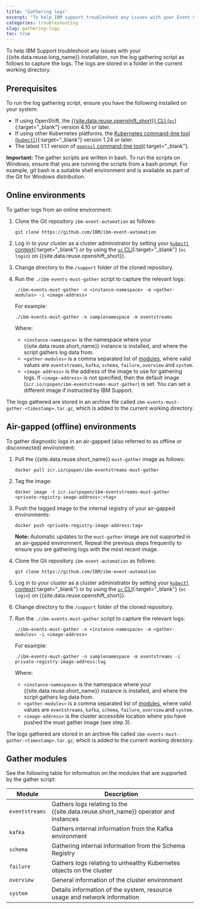 ```yaml
---
title: "Gathering logs"
excerpt: "To help IBM support troubleshoot any issues with your Event Streams installation, run the log gathering script."
categories: troubleshooting
slug: gathering-logs
toc: true
---
```


To help IBM Support troubleshoot any issues with your {{site.data.reuse.long_name}} installation, run the log gathering script as follows to capture the logs. The logs are stored in a folder in the current working directory.

## Prerequisites

To run the log gathering script, ensure you have the following installed on your system:

- If using OpenShift, the [{{site.data.reuse.openshift_short}} CLI (`oc`)](https://docs.openshift.com/container-platform/4.12/cli_reference/openshift_cli/getting-started-cli.html){:target="_blank"} version 4.10 or later.
- If using other Kubernetes platforms, the [Kubernetes command-line tool (`kubectl`)](https://kubernetes.io/docs/tasks/tools/){:target="_blank"} version 1.24 or later.
- The latest 1.1.1 version of [`openssl` command-line tool](https://www.openssl.org/source/){:target="_blank"}.

**Important:** The gather scripts are written in bash. To run the scripts on Windows, ensure that you are running the scripts from a bash prompt. For example, git bash is a suitable shell environment and is available as part of the Git for Windows distribution.

## Online environments

To gather logs from an online environment:

1. Clone the Git repository `ibm-event-automation` as follows:

   `git clone https://github.com/IBM/ibm-event-automation`

2. Log in to your cluster as a cluster administrator by setting your [`kubectl` context](https://kubernetes.io/docs/tasks/access-application-cluster/configure-access-multiple-clusters/){:target="_blank"} or by using the [`oc` CLI](https://docs.openshift.com/container-platform/4.12/cli_reference/openshift_cli/getting-started-cli.html#cli-logging-in_cli-developer-commands){:target="_blank"} (`oc login`) on {{site.data.reuse.openshift_short}}.
3. Change directory to the `/support` folder of the cloned repository.
4. Run the `./ibm-events-must-gather` script to capture the relevant logs:

   ```shell
   ./ibm-events-must-gather -n <instance-namespace> -m <gather-modules> -i <image-address>
   ```

   For example:

   ```shell
   ./ibm-events-must-gather -n samplenamespace -m eventstreams
   ```

   Where:
   - `<instance-namespace>` is the namespace where your {{site.data.reuse.short_name}} instance is installed, and where the script gathers log data from.
   - `<gather-modules>` is a comma separated list of [modules](#gather-modules), where valid values are `eventstreams`, `kafka`, `schema`, `failure`, `overview` and `system`.
   - `<image-address>` is the address of the image to use for gathering logs. If `<image-address>` is not specified, then the default image (`icr.io/cpopen/ibm-eventstreams-must-gather`) is set. You can set a different image if instructed by IBM Support.

The logs gathered are stored in an archive file called `ibm-events-must-gather-<timestamp>.tar.gz`, which is added to the current working directory.

## Air-gapped (offline) environments

To gather diagnostic logs in an air-gapped (also referred to as offline or disconnected) environment:

1. Pull the {{site.data.reuse.short_name}} `must-gather` image as follows:

   `docker pull icr.io/cpopen/ibm-eventstreams-must-gather`

2. Tag the image:

   `docker image -t icr.io/cpopen/ibm-eventstreams-must-gather <private-registry-image-address>:<tag>`

3. Push the tagged image to the internal registry of your air-gapped environments:

   `docker push <private-registry-image-address:tag>`

   **Note:** Automatic updates to the `must-gather` image are not supported in an air-gapped environment. Repeat the previous steps frequently to ensure you are gathering logs with the most recent image.
4. Clone the Git repository `ibm-event-automation` as follows:

   `git clone https://github.com/IBM/ibm-event-automation`

5. Log in to your cluster as a cluster administrator by setting your [`kubectl` context](https://kubernetes.io/docs/tasks/access-application-cluster/configure-access-multiple-clusters/){:target="_blank"} or by using the [`oc` CLI](https://docs.openshift.com/container-platform/4.12/cli_reference/openshift_cli/getting-started-cli.html#cli-logging-in_cli-developer-commands){:target="_blank"} (`oc login`) on {{site.data.reuse.openshift_short}}.

6. Change directory to the `/support` folder of the cloned repository.

7. Run the `./ibm-events-must-gather` script to capture the relevant logs:

   ```shell
   ./ibm-events-must-gather -n <instance-namespace> -m <gather-modules> -i <image-address>
   ```

   For example:

   ```shell
   ./ibm-events-must-gather -n samplenamespace -m eventstreams -i private-registry-image-address:tag
   ```

   Where:
   - `<instance-namespace>` is the namespace where your {{site.data.reuse.short_name}} instance is installed, and where the script gathers log data from.
   - `<gather-modules>` is a comma separated list of [modules](#gather-modules), where valid values are `eventstreams`, `kafka`, `schema`, `failure`, `overview` and `system`.
   - `<image-address>` is the cluster accessible location where you have pushed the must gather image (see step 3).

The logs gathered are stored in an archive file called `ibm-events-must-gather-<timestamp>.tar.gz`, which is added to the current working directory.

## Gather modules

See the following table for information on the modules that are supported by the gather script:

| Module          | Description                                                                                                |  
| --------------- | ---------------------------------------------------------------------------------------------------------- |
|`eventstreams`   | Gathers logs relating to the {{site.data.reuse.short_name}} operator and instances                         |
|`kafka`          | Gathers internal information from the Kafka environment                                                    |
|`schema`         | Gathering internal information from the Schema Registry                                                    |
|`failure`        | Gathers logs relating to unhealthy Kubernetes objects on the cluster                                       |
|`overview`       | General information of the cluster environment                                                             |
|`system`         | Details information of the system, resource usage and network information                                  |
